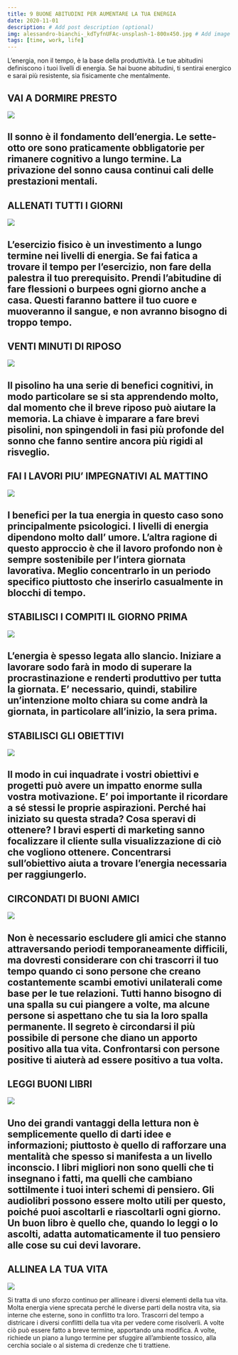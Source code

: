 ```yaml
---
title: 9 BUONE ABITUDINI PER AUMENTARE LA TUA ENERGIA
date: 2020-11-01
description: # Add post description (optional)
img: alessandro-bianchi-_kdTyfnUFAc-unsplash-1-800x450.jpg # Add image post (optional)
tags: [time, work, life]
---
```



L’energia, non il tempo, è la base della produttività.  Le tue abitudini definiscono i tuoi livelli di energia. Se hai buone abitudini, ti sentirai energico e sarai più resistente, sia fisicamente che mentalmente.

## VAI A DORMIRE PRESTO
![](1.png)

Il sonno è il fondamento dell’energia.  Le sette-otto ore sono praticamente obbligatorie per rimanere cognitivo a lungo termine. La privazione del sonno causa continui cali delle prestazioni mentali.
---- 
## ALLENATI TUTTI I GIORNI
![](2.png)

L’esercizio fisico è un investimento a lungo termine nei livelli di energia.  Se fai fatica a trovare il tempo per l’esercizio, non fare della palestra il tuo prerequisito. Prendi l’abitudine di fare flessioni o burpees ogni giorno anche a casa. Questi faranno battere il tuo cuore e muoveranno il sangue, e non avranno bisogno di troppo tempo.
---- 
## VENTI MINUTI DI RIPOSO
![](3.png)

Il pisolino ha una serie di benefici cognitivi, in modo particolare se si sta apprendendo molto, dal momento che il breve riposo può aiutare la memoria. La chiave è imparare a fare brevi pisolini, non spingendoli in fasi più profonde del sonno che fanno sentire ancora più rigidi al risveglio. 
---- 
## FAI I LAVORI PIU’ IMPEGNATIVI AL MATTINO
![](4.png)

I benefici per la tua energia in questo caso sono principalmente psicologici. I livelli di energia dipendono molto dall’ umore. L’altra ragione di questo approccio è che il lavoro profondo non è sempre sostenibile per l’intera giornata lavorativa. Meglio concentrarlo in un periodo specifico piuttosto che inserirlo casualmente in blocchi di tempo.
---- 
## STABILISCI I COMPITI IL GIORNO PRIMA
![](5.png)

L’energia è spesso legata allo slancio. Iniziare a lavorare sodo farà in modo di superare la procrastinazione e renderti produttivo per tutta la giornata.  E’ necessario, quindi, stabilire un’intenzione molto chiara su come andrà la giornata, in particolare all’inizio, la sera prima. 
---- 
## STABILISCI GLI OBIETTIVI
![](6.png)


Il modo in cui inquadrate i vostri obiettivi e progetti può avere un impatto enorme sulla vostra motivazione.  E’ poi importante il ricordare a sé stessi le proprie aspirazioni. Perché hai iniziato su questa strada? Cosa speravi di ottenere? I bravi esperti di marketing sanno focalizzare il cliente sulla visualizzazione di ciò che vogliono ottenere. Concentrarsi sull’obiettivo aiuta a trovare l’energia necessaria per raggiungerlo.
---- 
## CIRCONDATI DI BUONI AMICI
![](7.png)

Non è necessario escludere gli amici che stanno attraversando periodi temporaneamente difficili, ma dovresti considerare con chi trascorri il tuo tempo quando ci sono persone che creano costantemente scambi emotivi unilaterali come base per le tue relazioni. Tutti hanno bisogno di una spalla su cui piangere a volte, ma alcune persone si aspettano che tu sia la loro spalla permanente. Il segreto è circondarsi il più possibile di persone che diano un apporto positivo alla tua vita. Confrontarsi con persone positive ti aiuterà ad essere positivo a tua volta.
---- 
## LEGGI BUONI LIBRI
![](8.png)

Uno dei grandi vantaggi della lettura non è semplicemente quello di darti idee e informazioni; piuttosto è quello di rafforzare una mentalità che spesso si manifesta a un livello inconscio. I libri migliori non sono quelli che ti insegnano i fatti, ma quelli che cambiano sottilmente i tuoi interi schemi di pensiero. Gli audiolibri possono essere molto utili per questo, poiché puoi ascoltarli e riascoltarli ogni giorno. Un buon libro è quello che, quando lo leggi o lo ascolti, adatta automaticamente il tuo pensiero alle cose su cui devi lavorare. 
---- 
## ALLINEA LA TUA VITA
![](9.png)


Si tratta di uno sforzo continuo per allineare i diversi elementi della tua vita. Molta energia viene sprecata perché le diverse parti della nostra vita, sia interne che esterne, sono in conflitto tra loro. Trascorri del tempo a districare i diversi conflitti della tua vita per vedere come risolverli. A volte ciò può essere fatto a breve termine, apportando una modifica. A volte, richiede un piano a lungo termine per sfuggire all’ambiente tossico, alla cerchia sociale o al sistema di credenze che ti trattiene.
